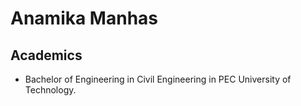 # Anamika Manhas
## Academics
* Bachelor of Engineering in Civil Engineering in PEC University of Technology.
